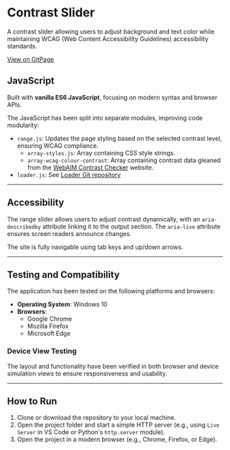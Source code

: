 # Contrast Slider

A contrast slider allowing users to adjust background and text color while maintaining WCAG (Web Content Accessibility Guidelines) accessibility standards.

[View on GitPage](https://chrisnajman.github.io/contrast-slider)

## JavaScript

Built with **vanilla ES6 JavaScript**, focusing on modern syntax and browser APIs.

The JavaScript has been split into separate modules, improving code modularity:

- `range.js`: Updates the page styling based on the selected contrast level, ensuring WCAG compliance.
  - `array-styles.js`: Array containing CSS style strings.
  - `array-wcag-colour-contrast`: Array containing contrast data gleaned from the [WebAIM Contrast Checker](https://webaim.org/resources/contrastchecker/) website.
- `loader.js`: See [Loader Git repository](https://github.com/chrisnajman/loader)

---

## Accessibility

The range slider allows users to adjust contrast dynamically, with an `aria-describedby` attribute linking it to the output section. The `aria-live` attribute ensures screen readers announce changes.

The site is fully navigable using tab keys and up/down arrows.

---

## Testing and Compatibility

The application has been tested on the following platforms and browsers:

- **Operating System**: Windows 10
- **Browsers**:
  - Google Chrome
  - Mozilla Firefox
  - Microsoft Edge

### Device View Testing

The layout and functionality have been verified in both browser and device simulation views to ensure responsiveness and usability.

---

## How to Run

1. Clone or download the repository to your local machine.
2. Open the project folder and start a simple HTTP server (e.g., using `Live Server` in VS Code or Python's `http.server` module).
3. Open the project in a modern browser (e.g., Chrome, Firefox, or Edge).
